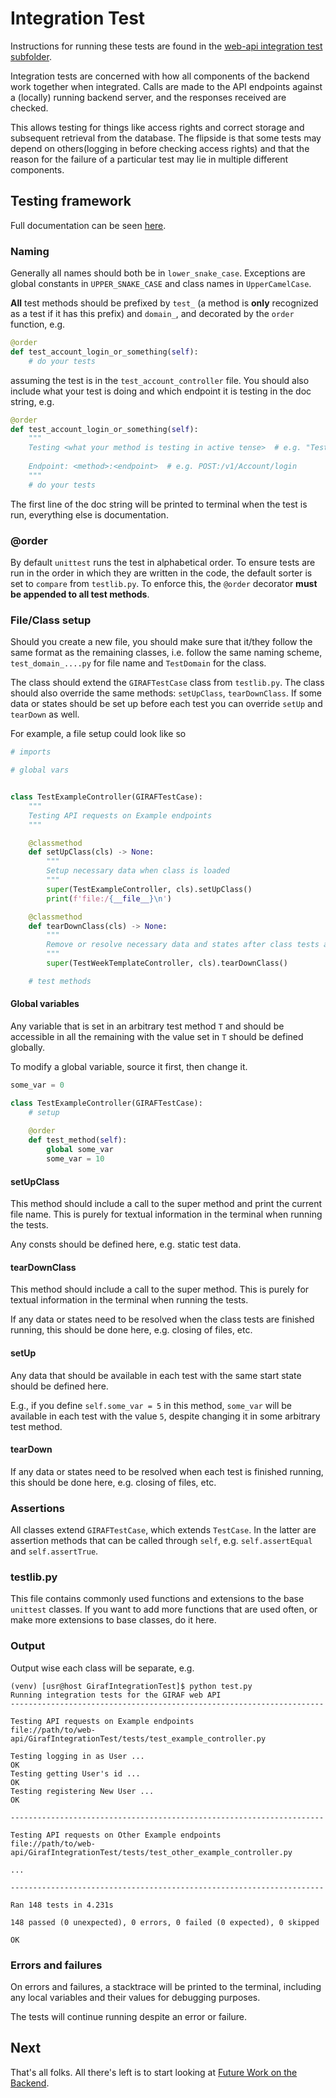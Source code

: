 # Integration Test

Instructions for running these tests are found in the [web-api integration test subfolder](https://github.com/aau-giraf/web-api/tree/master/GirafIntegrationTest).

Integration tests are concerned with how all components of the backend work together when integrated. Calls are made to the API endpoints against a (locally) running backend server, and the responses received are checked.

This allows testing for things like access rights and correct storage and subsequent retrieval from the database. The flipside is that some tests may depend on others(logging in before checking access rights) and that the reason for the failure of a particular test may lie in multiple different components.

## Testing framework
Full documentation can be seen [here](https://docs.python.org/3/library/unittest.html). 

### Naming
Generally all names should both be in `lower_snake_case`. Exceptions are global constants in `UPPER_SNAKE_CASE` and class names in `UpperCamelCase`.

**All** test methods should be prefixed by `test_` (a method is **only** recognized as a test if it has this prefix) and `domain_`, and decorated by the `order` function, e.g. 

```py
@order
def test_account_login_or_something(self):
    # do your tests
```

assuming the test is in the `test_account_controller` file. You should also include what your test is doing and which endpoint it is testing in the doc string, e.g.

```py
@order
def test_account_login_or_something(self):
    """
    Testing <what your method is testing in active tense>  # e.g. "Testing logging in as <user>"
    
    Endpoint: <method>:<endpoint>  # e.g. POST:/v1/Account/login
    """
    # do your tests
```
The first line of the doc string will be printed to terminal when the test is run, everything else is documentation.

### @order
By default `unittest` runs the test in alphabetical order. To ensure tests are run in the order in which they are written in the code, the default sorter is set to `compare` from `testlib.py`.
To enforce this, the `@order` decorator **must be appended to all test methods**.

### File/Class setup
Should you create a new file, you should make sure that it/they follow the same format as the remaining classes, i.e. follow the same naming scheme, `test_domain_....py` for file name and `TestDomain` for the class. 

The class should extend the `GIRAFTestCase` class from `testlib.py`.
The class should also override the same methods: `setUpClass`, `tearDownClass`. If some data or states should be set up before each test you can override `setUp` and `tearDown` as well.

For example, a file setup could look like so

```py
# imports

# global vars


class TestExampleController(GIRAFTestCase):
    """
    Testing API requests on Example endpoints
    """

    @classmethod
    def setUpClass(cls) -> None:
        """
        Setup necessary data when class is loaded
        """
        super(TestExampleController, cls).setUpClass()
        print(f'file:/{__file__}\n')

    @classmethod
    def tearDownClass(cls) -> None:
        """
        Remove or resolve necessary data and states after class tests are done
        """
        super(TestWeekTemplateController, cls).tearDownClass()

    # test methods
```

#### Global variables
Any variable that is set in an arbitrary test method `T` and should be accessible in all the remaining with the value set in `T` should be defined globally.

To modify a global variable, source it first, then change it.
```py
some_var = 0

class TestExampleController(GIRAFTestCase):
    # setup
    
    @order
    def test_method(self):
        global some_var
        some_var = 10
```

#### setUpClass
This method should include a call to the super method and print the current file name. This is purely for textual information in the terminal when running the tests.

Any consts should be defined here, e.g. static test data.

#### tearDownClass
This method should include a call to the super method. This is purely for textual information in the terminal when running the tests.

If any data or states need to be resolved when the class tests are finished running, this should be done here, e.g. closing of files, etc.

#### setUp
Any data that should be available in each test with the same start state should be defined here.

E.g., if you define `self.some_var = 5` in this method, `some_var` will be available in each test with the value `5`, despite changing it in some arbitrary test method.

#### tearDown
If any data or states need to be resolved when each test is finished running, this should be done here, e.g. closing of files, etc.

### Assertions
All classes extend `GIRAFTestCase`, which extends `TestCase`. In the latter are assertion methods that can be called through `self`, e.g. `self.assertEqual` and `self.assertTrue`.

### testlib.py
This file contains commonly used functions and extensions to the base `unittest` classes. If you want to add more functions that are used often, or make more extensions to base classes, do it here.

### Output
Output wise each class will be separate, e.g.

```
(venv) [usr@host GirafIntegrationTest]$ python test.py
Running integration tests for the GIRAF web API
----------------------------------------------------------------------

Testing API requests on Example endpoints
file://path/to/web-api/GirafIntegrationTest/tests/test_example_controller.py

Testing logging in as User ...                                                                                  OK
Testing getting User's id ...                                                                                   OK
Testing registering New User ...                                                                                OK

----------------------------------------------------------------------

Testing API requests on Other Example endpoints
file://path/to/web-api/GirafIntegrationTest/tests/test_other_example_controller.py

...

----------------------------------------------------------------------

Ran 148 tests in 4.231s

148 passed (0 unexpected), 0 errors, 0 failed (0 expected), 0 skipped

OK
```

### Errors and failures
On errors and failures, a stacktrace will be printed to the terminal, including any local variables and their values for debugging purposes.

The tests will continue running despite an error or failure.

## Next

That's all folks. All there's left is to start looking at [Future Work on the Backend](./FutureWork.md).